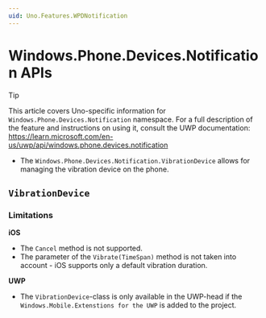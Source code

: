 ```yaml
---
uid: Uno.Features.WPDNotification
---
```


# Windows.Phone.Devices.Notification APIs

> [!TIP]
> This article covers Uno-specific information for `Windows.Phone.Devices.Notification` namespace. For a full description of the feature and instructions on using it, consult the UWP documentation: https://learn.microsoft.com/en-us/uwp/api/windows.phone.devices.notification

* The `Windows.Phone.Devices.Notification.VibrationDevice` allows for managing the vibration device on the phone.

## `VibrationDevice`

### Limitations

**iOS**
- The `Cancel` method is not supported.
- The parameter of the `Vibrate(TimeSpan)` method is not taken into account - iOS supports only a default vibration duration.

**UWP**
- The `VibrationDevice`-class is only available in the UWP-head if the `Windows.Mobile.Extenstions for the UWP` is added to the project.
